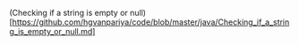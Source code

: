 (Checking if a string is empty or null) [https://github.com/hgvanpariya/code/blob/master/java/Checking_if_a_string_is_empty_or_null.md]
